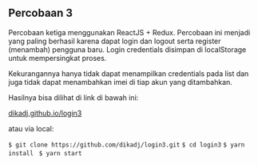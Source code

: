 <!-- ABOUT THE PROJECT -->
## Percobaan 3

Percobaan ketiga menggunakan ReactJS + Redux. Percobaan ini menjadi yang paling berhasil karena dapat login dan logout serta register (menambah) pengguna baru. Login credentials disimpan di localStorage untuk mempersingkat proses.

Kekurangannya hanya tidak dapat menampilkan credentials pada list dan juga tidak dapat menambahkan imei di tiap akun yang ditambahkan.

Hasilnya bisa dilihat di link di bawah ini:

[dikadj.github.io/login3](https://dikadj.github.io/login3/)

atau via local:

`$ git clone https://github.com/dikadj/login3.git`
`$ cd login3`
`$ yarn install `
`$ yarn start`
